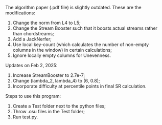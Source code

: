 The algorithm paper (.pdf file) is slightly outdated. These are the modifications:
1. Change the norm from L4 to L5;
2. Change the Stream Booster such that it boosts actual streams rather than chordstreams;
3. Add a JackNerfer;
4. Use local key-count (which calculates the number of non-empty columns in the window) in certain calculations;
5. Ignore locally empty columns for Unevenness.

Updates on Feb 2, 2025:
1. Increase StreamBooster to 2.7e-7;
2. Change (lambda_2, lambda_4) to (6, 0.8);
3. Incorporate difficulty at percentile points in final SR calculation.

Steps to use this program:
1. Create a Test folder next to the python files;
2. Throw .osu files in the Test folder;
3. Run test.py.
